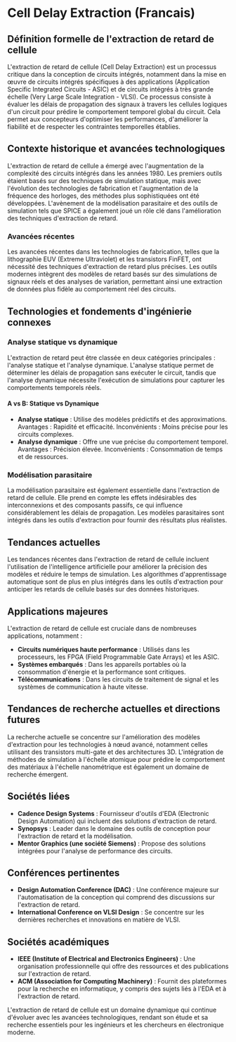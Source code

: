 # Cell Delay Extraction (Francais)

## Définition formelle de l'extraction de retard de cellule

L'extraction de retard de cellule (Cell Delay Extraction) est un processus critique dans la conception de circuits intégrés, notamment dans la mise en œuvre de circuits intégrés spécifiques à des applications (Application Specific Integrated Circuits - ASIC) et de circuits intégrés à très grande échelle (Very Large Scale Integration - VLSI). Ce processus consiste à évaluer les délais de propagation des signaux à travers les cellules logiques d'un circuit pour prédire le comportement temporel global du circuit. Cela permet aux concepteurs d'optimiser les performances, d'améliorer la fiabilité et de respecter les contraintes temporelles établies.

## Contexte historique et avancées technologiques

L'extraction de retard de cellule a émergé avec l'augmentation de la complexité des circuits intégrés dans les années 1980. Les premiers outils étaient basés sur des techniques de simulation statique, mais avec l'évolution des technologies de fabrication et l'augmentation de la fréquence des horloges, des méthodes plus sophistiquées ont été développées. L'avènement de la modélisation parasitaire et des outils de simulation tels que SPICE a également joué un rôle clé dans l'amélioration des techniques d'extraction de retard.

### Avancées récentes

Les avancées récentes dans les technologies de fabrication, telles que la lithographie EUV (Extreme Ultraviolet) et les transistors FinFET, ont nécessité des techniques d'extraction de retard plus précises. Les outils modernes intègrent des modèles de retard basés sur des simulations de signaux réels et des analyses de variation, permettant ainsi une extraction de données plus fidèle au comportement réel des circuits.

## Technologies et fondements d'ingénierie connexes

### Analyse statique vs dynamique

L'extraction de retard peut être classée en deux catégories principales : l'analyse statique et l'analyse dynamique. L'analyse statique permet de déterminer les délais de propagation sans exécuter le circuit, tandis que l'analyse dynamique nécessite l'exécution de simulations pour capturer les comportements temporels réels. 

#### A vs B: Statique vs Dynamique

- **Analyse statique** : Utilise des modèles prédictifs et des approximations. Avantages : Rapidité et efficacité. Inconvénients : Moins précise pour les circuits complexes.
- **Analyse dynamique** : Offre une vue précise du comportement temporel. Avantages : Précision élevée. Inconvénients : Consommation de temps et de ressources.

### Modélisation parasitaire

La modélisation parasitaire est également essentielle dans l'extraction de retard de cellule. Elle prend en compte les effets indésirables des interconnexions et des composants passifs, ce qui influence considérablement les délais de propagation. Les modèles parasitaires sont intégrés dans les outils d'extraction pour fournir des résultats plus réalistes.

## Tendances actuelles

Les tendances récentes dans l'extraction de retard de cellule incluent l'utilisation de l'intelligence artificielle pour améliorer la précision des modèles et réduire le temps de simulation. Les algorithmes d'apprentissage automatique sont de plus en plus intégrés dans les outils d'extraction pour anticiper les retards de cellule basés sur des données historiques.

## Applications majeures

L'extraction de retard de cellule est cruciale dans de nombreuses applications, notamment :

- **Circuits numériques haute performance** : Utilisés dans les processeurs, les FPGA (Field Programmable Gate Arrays) et les ASIC.
- **Systèmes embarqués** : Dans les appareils portables où la consommation d'énergie et la performance sont critiques.
- **Télécommunications** : Dans les circuits de traitement de signal et les systèmes de communication à haute vitesse.

## Tendances de recherche actuelles et directions futures

La recherche actuelle se concentre sur l'amélioration des modèles d'extraction pour les technologies à nœud avancé, notamment celles utilisant des transistors multi-gate et des architectures 3D. L'intégration de méthodes de simulation à l'échelle atomique pour prédire le comportement des matériaux à l'échelle nanométrique est également un domaine de recherche émergent.

## Sociétés liées

- **Cadence Design Systems** : Fournisseur d'outils d'EDA (Electronic Design Automation) qui incluent des solutions d'extraction de retard.
- **Synopsys** : Leader dans le domaine des outils de conception pour l'extraction de retard et la modélisation.
- **Mentor Graphics (une société Siemens)** : Propose des solutions intégrées pour l'analyse de performance des circuits.

## Conférences pertinentes

- **Design Automation Conference (DAC)** : Une conférence majeure sur l'automatisation de la conception qui comprend des discussions sur l'extraction de retard.
- **International Conference on VLSI Design** : Se concentre sur les dernières recherches et innovations en matière de VLSI.

## Sociétés académiques

- **IEEE (Institute of Electrical and Electronics Engineers)** : Une organisation professionnelle qui offre des ressources et des publications sur l'extraction de retard.
- **ACM (Association for Computing Machinery)** : Fournit des plateformes pour la recherche en informatique, y compris des sujets liés à l'EDA et à l'extraction de retard.

L'extraction de retard de cellule est un domaine dynamique qui continue d'évoluer avec les avancées technologiques, rendant son étude et sa recherche essentiels pour les ingénieurs et les chercheurs en électronique moderne.
